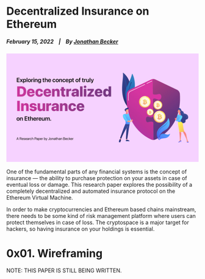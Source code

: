 # Decentralized Insurance on Ethereum

  ##### February 15, 2022&nbsp;&nbsp;&nbsp;&nbsp;|&nbsp;&nbsp;&nbsp;&nbsp;By [Jonathan Becker](https://jbecker.dev)
  
  ![Insurance on EVM](https://raw.githubusercontent.com/Jon-Becker/research/main/papers/decentralized-insurance/preview.png?fw)

  One of the fundamental parts of any financial systems is the concept of insurance — the ability to purchase protection on your assets in case of eventual loss or damage. This research paper explores the possibility of a completely decentralized and automated insurance protocol on the Ethereum Virtual Machine.

  In order to make cryptocurrencies and Ethereum based chains mainstream, there needs to be some kind of risk management platform where users can protect themselves in case of loss. The cryptospace is a major target for hackers, so having insurance on your holdings is essential.

  # 0x01. Wireframing

  NOTE: THIS PAPER IS STILL BEING WRITTEN.